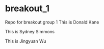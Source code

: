 # breakout_1
Repo for breakout group 1
This is Donald Kane

This is Sydney Simmons

This is Jingyuan Wu
